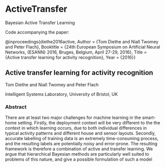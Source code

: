 # ActiveTransfer
Bayesian Active Transfer Learning

Code accompanying the paper:

@inproceedings{diethe2016active,
	Author = {Tom Diethe and Niall Twomey and Peter Flach},
	Booktitle = {24th European Symposium on Artificial Neural Networks, {ESANN} 2016, Bruges, Belgium, April 27-29, 2016},
	Title = {Active transfer learning for activity recognition},
	Year = {2016}}


## Active transfer learning for activity recognition

Tom Diethe and Niall Twomey and Peter Flach

Intelligent Systems Laboratory, University of Bristol, UK

### Abstract
There are at least two major challenges for machine learning in the smart-home setting. Firstly, the deployment context will be very different to the the context in which learning occurs, due to both individual differences in typical activity patterns and different house and sensor layouts. Secondly, accurate labelling of training data is an extremely time-consuming process, and the resulting labels are potentially noisy and error-prone. The resulting framework is therefore a combination of active and transfer learning. We argue that hierarchical Bayesian methods are particularly well suited to problems of this nature, and give a possible formulation of such a model

